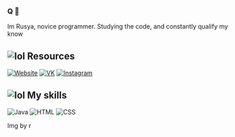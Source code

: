 ### Q 👋
Im Rusya, novice programmer. Studying the code, and constantly qualify my know



## ![lol](https://rf0x3d.su/maybe_assets/computer_outline_28.svg) Resources
  [![Website](https://rf0x3d.su/maybe_assets/globe_outline_28.svg)](https://rusyaaaa.github.io/)
  [![VK](https://rf0x3d.su/maybe_assets/logo_vk_outline_28.svg)](https://vk.com/somanyclever)
  [![Instagram](https://rf0x3d.su/maybe_assets/story_outline_28.svg)](https://www.instagram.com/somanyclever/)



## ![lol](https://img.icons8.com/ios/50/000000/js.png) My skills
![Java](https://rf0x3d.su/maybe_assets/language-java.svg)
![HTML](https://rf0x3d.su/maybe_assets/language-html5.svg)
![CSS](https://rf0x3d.su/maybe_assets/language-css3.svg)

Img by r
